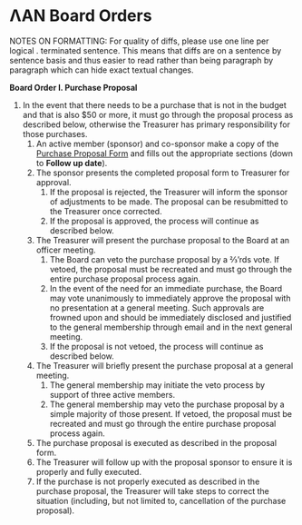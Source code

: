 # ΛΑΝ Board Orders

NOTES ON FORMATTING:
For quality of diffs, please use one line per logical . terminated sentence.
This means that diffs are on a sentence by sentence basis and thus easier to read rather than being paragraph by paragraph which can hide exact textual changes.

**Board Order I. Purchase Proposal**
1. In the event that there needs to be a purchase that is not in the budget and that is also $50 or more, it must go through the proposal process as described below, otherwise the Treasurer has primary responsibility for those purchases.
    1. An active member (sponsor) and co-sponsor make a copy of the [Purchase Proposal Form](./purchase_proposal_form.md) and fills out the appropriate sections (down to **Follow up date**).
    2. The sponsor presents the completed proposal form to Treasurer for approval.
        1. If the proposal is rejected, the Treasurer will inform the sponsor of adjustments to be made. The proposal can be resubmitted to the Treasurer once corrected.
        2. If the proposal is approved, the process will continue as described below.
    3. The Treasurer will present the purchase proposal to the Board at an officer meeting.
        1. The Board can veto the purchase proposal by a ⅔’rds vote. If vetoed, the proposal must be recreated and must go through the entire purchase proposal process again.
        2. In the event of the need for an immediate purchase, the Board may vote unanimously to immediately approve the proposal with no presentation at a general meeting. 
        Such approvals are frowned upon and should be immediately disclosed and justified to the general membership through email and in the next general meeting.
        3. If the proposal is not vetoed, the process will continue as described below.
    4. The Treasurer will briefly present the purchase proposal at a general meeting.
        1. The general membership may initiate the veto process by support of three active members.
        2. The general membership may veto the purchase proposal by a simple majority of those present. 
        If vetoed, the proposal must be recreated and must go through the entire purchase proposal process again.
    5. The purchase proposal is executed as described in the proposal form.
    6. The Treasurer will follow up with the proposal sponsor to ensure it is properly and fully executed.
    7. If the purchase is not properly executed as described in the purchase proposal, the Treasurer will take steps to correct the situation (including, but not limited to, cancellation of the purchase proposal).